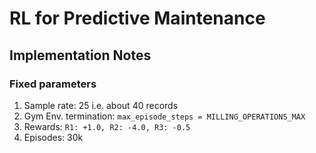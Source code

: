 # RL for Predictive Maintenance

## Implementation Notes
### Fixed parameters
1. Sample rate: 25 i.e. about 40 records
2. Gym Env. termination: ```max_episode_steps = MILLING_OPERATIONS_MAX```
3. Rewards: ```R1: +1.0, R2: -4.0, R3: -0.5```
4. Episodes: 30k
